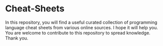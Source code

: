 # Cheat-Sheets
In this repository, you will find a useful curated collection of programming language cheat sheets from various online sources. I hope it will help you. You are welcome to contribute to this repository to spread knowledge. Thank you.
